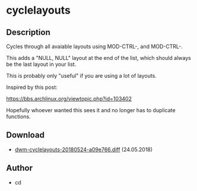 # cyclelayouts

## Description

Cycles through all avaiable layouts using MOD-CTRL-, and MOD-CTRL-.

This adds a "NULL, NULL" layout at the end of the list, which should always be the last layout in your list.

This is probably only "useful" if you are using a lot of layouts.

Inspired by this post:

https://bbs.archlinux.org/viewtopic.php?id=103402

Hopefully whoever wanted this sees it and no longer has to duplicate functions.

## Download

 * [dwm-cyclelayouts-20180524-a09e766.diff](dwm-cyclelayouts-20180524-a09e766.diff) (24.05.2018)

## Author

 * cd
